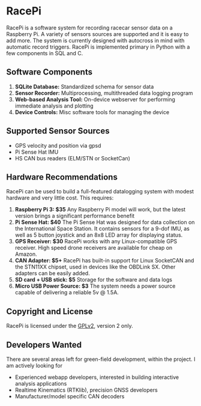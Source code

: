 RacePi
=================

RacePi is a software system for recording racecar sensor data on a Raspberry Pi. A variety of sensors sources are supported and it is easy to add more. The system is currently designed with autocross in mind with automatic record triggers. RacePi is implemented primary in Python with a few components in SQL and C.

Software Components
---------------------
1. **SQLite Database:** Standardized schema for sensor data 
2. **Sensor Recorder:** Multiprocessing, multithreaded data logging program
3. **Web-based Analysis Tool:** On-device webserver for performing immediate analysis and plotting
4. **Device Controls:** Misc software tools for managing the device


Supported Sensor Sources
---------------------
* GPS velocity and position via gpsd
* Pi Sense Hat IMU
* HS CAN bus readers (ELM/STN or SocketCan)

Hardware Recommendations
------------------------

RacePi can be used to build a full-featured datalogging system with modest hardware and very little cost. This requires:

1. **Raspberry Pi 3: $35** Any Raspberry Pi model will work, but the latest version brings a significant performance benefit
2. **Pi Sense Hat: $40** The Pi Sense Hat was designed for data collection on the International Space Station. It contains sensors for a 9-dof IMU, as well as 5 button joystick and an 8x8 LED array for displaying status.
3. **GPS Receiver: $30** RacePi works with any Linux-compatible GPS receiver. High speed drone receivers are available for cheap on Amazon.
3. **CAN Adapter: $5+** RacePi has built-in support for Linux SocketCAN and the STN11XX chipset, used in devices like the OBDLink SX. Other adapters can be easily added.
4. **SD card + USB stick: $5** Storage for the software and data logs
5. **Micro USB Power Source: $3** The system needs a power source capable of delivering a reliable 5v @ 1.5A.


Copyright and License
---------------------
RacePi is licensed under the [GPLv2](https://www.gnu.org/licenses/old-licenses/gpl-2.0.en.html), version 2 only.

Developers Wanted
---------------------
There are several areas left for green-field development, within the project. I am actively looking for

* Experienced webapp developers, interested in building interactive analysis applications
* Realtime Kinematics (RTKlib), precision GNSS developers
* Manufacturer/model specific CAN decoders